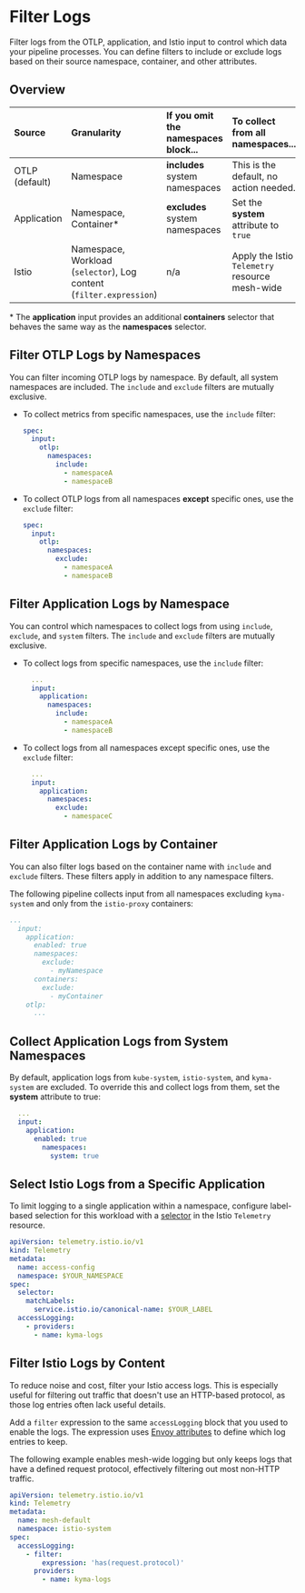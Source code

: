 # Filter Logs

Filter logs from the OTLP, application, and Istio input to control which data your pipeline processes. You can define filters to include or exclude logs based on their source namespace, container, and other attributes.

## Overview

| Source      | Granularity                                       | If you omit the namespaces block... | To collect from **all** namespaces... | To collect from specific namespaces... |
| :---------- | :------------------------------------------------ | :---------------------------------- | :------------------------------------ | :------------------------------------- |
| OTLP (default) | Namespace                                         | **includes** system namespaces      | This is the default, no action needed. | Use the `include` or `exclude` filter |
| Application | Namespace, Container\*                            | **excludes** system namespaces      | Set the **system** attribute to `true`  | Use the `include` or `exclude` filter |
| Istio       | Namespace, Workload (`selector`), Log content (`filter.expression`) | n/a                                 | Apply the Istio `Telemetry` resource mesh-wide | Apply the Istio `Telemetry` resource to specific namespaces |

\* The **application** input provides an additional **containers** selector that behaves the same way as the **namespaces** selector.

## Filter OTLP Logs by Namespaces

You can filter incoming OTLP logs by namespace. By default, all system namespaces are included. The `include` and `exclude` filters are mutually exclusive.

- To collect metrics from specific namespaces, use the `include` filter:

  ```yaml
  spec:
    input:
      otlp:
        namespaces:
          include:
            - namespaceA
            - namespaceB
  ```

- To collect OTLP logs from all namespaces **except** specific ones, use the `exclude` filter:

  ```yaml
  spec:
    input:
      otlp:
        namespaces:
          exclude:
            - namespaceA
            - namespaceB
  ```

## Filter Application Logs by Namespace

You can control which namespaces to collect logs from using `include`, `exclude`, and `system` filters. The `include` and `exclude` filters are mutually exclusive.

- To collect logs from specific namespaces, use the `include` filter:

    ```yaml
      ...
      input:
        application:
          namespaces:
            include:
              - namespaceA
              - namespaceB
    ```

- To collect logs from all namespaces except specific ones, use the `exclude` filter:

    ```yaml
      ...
      input:
        application:
          namespaces:
            exclude:
              - namespaceC
    ```

## Filter Application Logs by Container

You can also filter logs based on the container name with `include` and `exclude` filters. These filters apply in addition to any namespace filters.

The following pipeline collects input from all namespaces excluding `kyma-system` and only from the `istio-proxy` containers:

```yaml
...
  input:
    application:
      enabled: true
      namespaces:
        exclude:
          - myNamespace
      containers:
        exclude:
          - myContainer
    otlp:
      ...
```

## Collect Application Logs from System Namespaces

By default, application logs from `kube-system`, `istio-system`, and `kyma-system` are excluded. To override this and collect logs from them, set the **system** attribute to true:

```yaml
  ...
  input:
    application:
      enabled: true
        namespaces:
          system: true
```

## Select Istio Logs from a Specific Application

To limit logging to a single application within a namespace, configure label-based selection for this workload with a [selector](https://istio.io/latest/docs/reference/config/type/workload-selector/#WorkloadSelector) in the Istio `Telemetry` resource.

```yaml
apiVersion: telemetry.istio.io/v1
kind: Telemetry
metadata:
  name: access-config
  namespace: $YOUR_NAMESPACE
spec:
  selector:
    matchLabels:
      service.istio.io/canonical-name: $YOUR_LABEL
  accessLogging:
    - providers:
      - name: kyma-logs
```

## Filter Istio Logs by Content

To reduce noise and cost, filter your Istio access logs. This is especially useful for filtering out traffic that doesn't use an HTTP-based protocol, as those log entries often lack useful details.

Add a `filter` expression to the same `accessLogging` block that you used to enable the logs. The expression uses [Envoy attributes](https://www.envoyproxy.io/docs/envoy/latest/intro/arch_overview/advanced/attributes) to define which log entries to keep.

The following example enables mesh-wide logging but only keeps logs that have a defined request protocol, effectively filtering out most non-HTTP traffic.

```yaml
apiVersion: telemetry.istio.io/v1
kind: Telemetry
metadata:
  name: mesh-default
  namespace: istio-system
spec:
  accessLogging:
    - filter:
        expression: 'has(request.protocol)'
      providers:
        - name: kyma-logs
```
